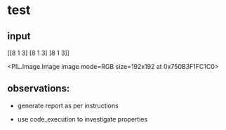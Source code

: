 # test

## input

[[8 1 3]
 [8 1 3]
 [8 1 3]]


<PIL.Image.Image image mode=RGB size=192x192 at 0x750B3F1FC1C0>


## observations:

- generate report as per instructions

- use code_execution to investigate properties
